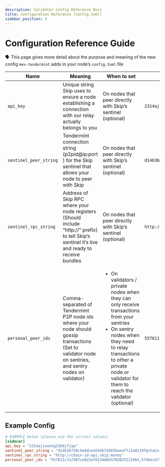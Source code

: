```yaml
---
description: Validator Config Reference Docs
title: Configuration Reference (config.toml) 
sidebar_position: 3
---
```


# Configuration Reference Guide

<aside>
🗣 This page gives more detail about the purpose and meaning of the new config <code>mev-tendermint</code> adds in your node’s <code>config.toml</code> file
</aside>

| Name                  | Meaning                                                                                                                                                  | When to set                                                                                                                                                                                                                                             | Example value                                                                       |
| --------------------- | -------------------------------------------------------------------------------------------------------------------------------------------------------- | ------------------------------------------------------------------------------------------------------------------------------------------------------------------------------------------------------------------------------------------------------- | ----------------------------------------------------------------------------------- |
| `api_key`             | Unique string Skip uses to ensure a node establishing a connection with our relay actually belongs to you                                                | On nodes that peer directly with Skip’s sentinel (optional)                                                                                                                                                                                              | `2314ajinashg2389jfjap`                                                             |
| `sentinel_peer_string` | Tendermint connection string (p2pid@ip:port ) for the Skip sentinel that allows your node to peer with Skip                                               | On nodes that peer directly with Skip’s sentinel (optional)                                                                                                                                                                                              | `d1463b730c6e0dcea59db726836aeaff13a8119f@chain-id-sentinel.skip.money:26656`       |
| `sentinel_rpc_string`  | Address of Skip RPC where your node registers (Should include “http://” prefix) to tell Skip’s sentinel it’s live and ready to receive bundles            | On nodes that peer directly with Skip’s sentinel (optional)                                                                                                                                                                                              | `http://chain-id-api.skip.money`                                                    |
| `personal_peer_ids`   | Comma-separated of Tendermint P2P node ids where your node should gossip transactions (Set to validator node on sentries, and sentry nodes on validator) | <ul><li>On validators / private nodes when they can only receive transactions from your sentries</li><li>On sentry nodes when they need to relay transactions to other a private node or validator for them to reach the validator (optional)</li></ul> | `557611c7a7307ce023a7d13486b570282521296d,5740acbf39a9ae59953801fe4997421b6736e091` |

## Example Config

```toml
# EXAMPLE below (please use the correct values)
[sidecar]
api_key = "2314ajinashg2389jfjap"
sentinel_peer_string = "d1463b730c6e0dcea59db726836aeaff13a8119f@chain-id-sentinel.skip.money:26656"
sentinel_rpc_string = "http://chain-id-api.skip.money"
personal_peer_ids = "557611c7a7307ce023a7d13486b570282521296d,5740acbf39a9ae59953801fe4997421b6736e091"
```
